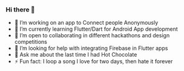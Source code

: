 ### Hi there 👋

<!--
**Tannybuoy/Tannybuoy** is a ✨ _special_ ✨ repository because its `README.md` (this file) appears on your GitHub profile.



![Github stats](https://github-readme-stats.vercel.app/api?username=Tannybuoy)
- 📫 How to reach me: ...
- 😄 Pronouns: ...
- ⚡ Fun fact: ...
-->

- 🔭 I’m working on an app to Connect people Anonymously 
- 🌱 I’m currently learning Flutter/Dart for Android App development
- 👯 I’m open to collaborating in different hackathons and design competitions
- 🤔 I’m looking for help with integrating Firebase in Flutter apps
- 💬 Ask me about the last time I had Hot Chocolate
- ⚡ Fun fact: I loop a song I love for two days, then hate it forever



